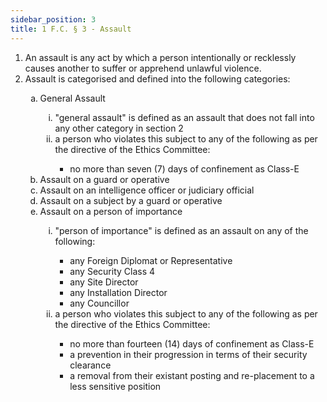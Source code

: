 ```yaml
---
sidebar_position: 3
title: 1 F.C. § 3 - Assault
---
```


<ol type="1">
	<li>An assault is any act by which a person intentionally or recklessly causes another to suffer or apprehend unlawful violence.</li>
	<li>Assault is categorised and defined into the following categories:</li>
	<ol type="a">
		<li>General Assault</li>
		<ol type="i">
			<li>"general assault" is defined as an assault that does not fall into any other category in section 2</li>
			<li>a person who violates this subject to any of the following as per the directive of the Ethics Committee:</li>
			<ul>
				<li>no more than seven (7) days of confinement as Class-E</li>
			</ul>
		</ol>
		<li>Assault on a guard or operative</li>
		<li>Assault on an intelligence officer or judiciary official</li>
		<li>Assault on a subject by a guard or operative</li>
		<li>Assault on a person of importance</li>
		<ol type="i">
			<li>"person of importance" is defined as an assault on any of the following:</li>
			<ul>
				<li>any Foreign Diplomat or Representative</li>
				<li>any Security Class 4</li>
				<li>any Site Director</li>
				<li>any Installation Director</li>
				<li>any Councillor</li>
			</ul>
			<li>a person who violates this subject to any of the following as per the directive of the Ethics Committee:</li>
			<ul>
				<li>no more than fourteen (14) days of  confinement as Class-E</li>
				<li>a prevention in their progression in terms of their security clearance</li>
				<li>a removal from their existant posting and re-placement to a less sensitive position</li>
			</ul>
		</ol>
	</ol>
</ol>
